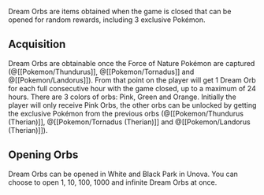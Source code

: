 Dream Orbs are items obtained when the game is closed that can be opened for random rewards, including 3 exclusive Pokémon.

## Acquisition

Dream Orbs are obtainable once the Force of Nature Pokémon are captured (@[[Pokemon/Thundurus]], @[[Pokemon/Tornadus]] and @[[Pokemon/Landorus]]). From that point on the player will get 1 Dream Orb for each full consecutive hour with the game closed, up to a maximum of 24 hours.
There are 3 colors of orbs: Pink, Green and Orange. Initially the player will only receive Pink Orbs, the other orbs can be unlocked by getting the exclusive Pokémon from the previous orbs (@[[Pokemon/Thundurus (Therian)]], @[[Pokemon/Tornadus (Therian)]] and @[[Pokemon/Landorus (Therian)]]).

## Opening Orbs

Dream Orbs can be opened in White and Black Park in Unova. You can choose to open 1, 10, 100, 1000 and infinite Dream Orbs at once.